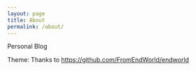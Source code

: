 ```yaml
---
layout: page
title: About
permalink: /about/
---
```


Personal Blog

Theme: Thanks to https://github.com/FromEndWorld/endworld 
